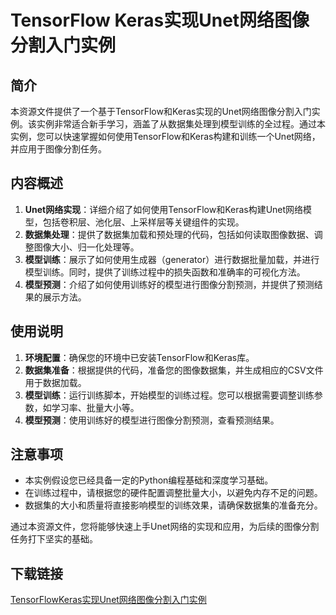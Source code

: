 # TensorFlow Keras实现Unet网络图像分割入门实例

## 简介

本资源文件提供了一个基于TensorFlow和Keras实现的Unet网络图像分割入门实例。该实例非常适合新手学习，涵盖了从数据集处理到模型训练的全过程。通过本实例，您可以快速掌握如何使用TensorFlow和Keras构建和训练一个Unet网络，并应用于图像分割任务。

## 内容概述

1. **Unet网络实现**：详细介绍了如何使用TensorFlow和Keras构建Unet网络模型，包括卷积层、池化层、上采样层等关键组件的实现。
2. **数据集处理**：提供了数据集加载和预处理的代码，包括如何读取图像数据、调整图像大小、归一化处理等。
3. **模型训练**：展示了如何使用生成器（generator）进行数据批量加载，并进行模型训练。同时，提供了训练过程中的损失函数和准确率的可视化方法。
4. **模型预测**：介绍了如何使用训练好的模型进行图像分割预测，并提供了预测结果的展示方法。

## 使用说明

1. **环境配置**：确保您的环境中已安装TensorFlow和Keras库。
2. **数据集准备**：根据提供的代码，准备您的图像数据集，并生成相应的CSV文件用于数据加载。
3. **模型训练**：运行训练脚本，开始模型的训练过程。您可以根据需要调整训练参数，如学习率、批量大小等。
4. **模型预测**：使用训练好的模型进行图像分割预测，查看预测结果。

## 注意事项

- 本实例假设您已经具备一定的Python编程基础和深度学习基础。
- 在训练过程中，请根据您的硬件配置调整批量大小，以避免内存不足的问题。
- 数据集的大小和质量将直接影响模型的训练效果，请确保数据集的准备充分。

通过本资源文件，您将能够快速上手Unet网络的实现和应用，为后续的图像分割任务打下坚实的基础。

## 下载链接

[TensorFlowKeras实现Unet网络图像分割入门实例](https://pan.quark.cn/s/9b1b3cb513e7)